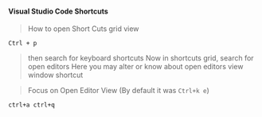 #### Visual Studio Code Shortcuts

> How to open Short Cuts grid view

```
Ctrl + p
```

> then search for keyboard shortcuts
> Now in shortcuts grid, search for open editors
> Here you may alter or know about open editors view window shortcut

> Focus on Open Editor View (By default it was `Ctrl+k e`)

```
ctrl+a ctrl+q
```
